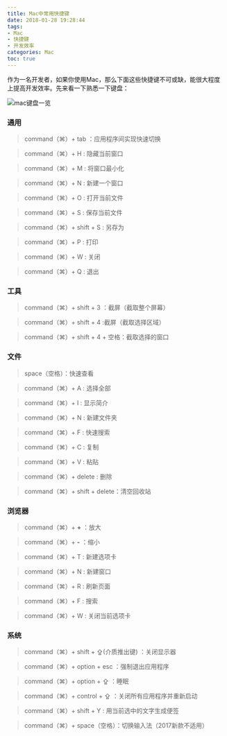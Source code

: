 ```yaml
---
title: Mac中常用快捷键
date: 2018-01-28 19:28:44
tags: 
- Mac
- 快捷键
- 开发效率
categories: Mac
toc: true
---
```

作为一名开发者，如果你使用Mac，那么下面这些快捷键不可或缺，能很大程度上提高开发效率。先来看一下熟悉一下键盘：

![mac键盘一览](http://upload-images.jianshu.io/upload_images/5256969-4845ee5a77d4242d.jpg?imageMogr2/auto-orient/strip%7CimageView2/2/w/1240)
<!--more-->

### 通用
>command（⌘）+ tab ：应用程序间实现快速切换

>command（⌘）+ H : 隐藏当前窗口

>command（⌘）+ M : 将窗口最小化

>command（⌘）+ N : 新建一个窗口

>command（⌘）+ O : 打开当前文件

>command（⌘）+ S : 保存当前文件

>command（⌘）+ shift + S : 另存为

>command（⌘）+ P : 打印

>command（⌘）+ W : 关闭

>command（⌘）+ Q : 退出

### 工具
>command（⌘）+ shift + 3 ：截屏（截取整个屏幕）

>command（⌘）+ shift + 4 :截屏（截取选择区域）

>command（⌘）+ shift + 4 + 空格：截取选择的窗口

### 文件
>space（空格）：快速查看

>command（⌘）+ A : 选择全部

>command（⌘）+ I : 显示简介

>command（⌘）+ N : 新建文件夹

>command（⌘）+ F : 快速搜索

>command（⌘）+ C : 复制

>command（⌘）+ V : 粘贴

>command（⌘）+ delete : 删除

>command（⌘）+ shift + delete：清空回收站

### 浏览器
>command（⌘）+ **+** ：放大

>command（⌘）+ **-** ：缩小

>command（⌘）+ T : 新建选项卡

>command（⌘）+ N : 新建窗口

>command（⌘）+ R : 刷新页面

>command（⌘）+ F : 搜索

>command（⌘）+ W : 关闭当前选项卡

### 系统
>command（⌘）+ shift + ⇪(介质推出键) ：关闭显示器

>command（⌘）+ option + esc ：强制退出应用程序

>command（⌘）+ option + ⇪ ：睡眠

>command（⌘）+ control + ⇪ ：关闭所有应用程序并重新启动

>command（⌘）+ shift + Y : 用当前选中的文字生成便签

>command（⌘）+ space（空格）：切换输入法（2017新款不适用）
